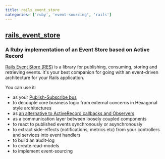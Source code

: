 ```yaml
---
title: rails_event_store
categories: ['ruby', 'event-sourcing', 'rails']
---
```

## [rails_event_store](https://github.com/RailsEventStore/rails_event_store)

### A Ruby implementation of an Event Store based on Active Record


[Rails Event Store (RES)](https://railseventstore.org/) is a library for publishing, consuming, storing and retrieving events. It's your best companion for going with an event-driven architecture for your Rails application.

You can use it:

*   as your [Publish-Subscribe bus](https://railseventstore.org/docs/pubsub/)
*   to decouple core business logic from external concerns in Hexagonal style architectures
*   as [an alternative to ActiveRecord callbacks and Observers](https://blog.arkency.com/2016/05/domain-events-over-active-record-callbacks/)
*   as a communication layer between loosely coupled components
*   to react to published events synchronously or asynchronously
*   to extract side-effects (notifications, metrics etc) from your controllers and services into event handlers
*   to build an audit-log
*   to create read-models
*   to implement event-sourcing
